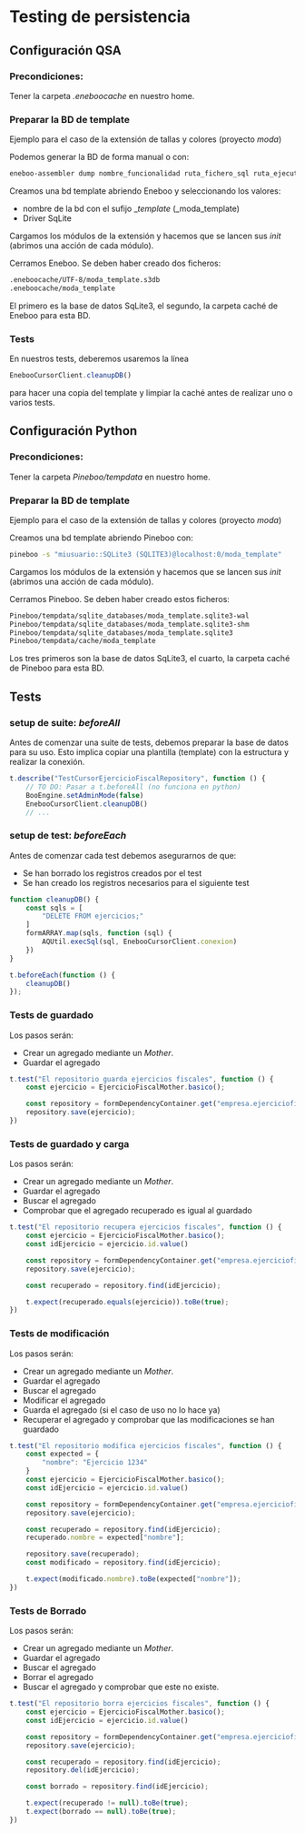# Testing de persistencia

## Configuración QSA

### Precondiciones:
Tener la carpeta _.eneboocache_ en nuestro home.

### Preparar la BD de template
Ejemplo para el caso de la extensión de tallas y colores (proyecto _moda_)

Podemos generar la BD de forma manual o con:
```sh
eneboo-assembler dump nombre_funcionalidad ruta_fichero_sql ruta_ejecutable
```

Creamos una bd template abriendo Eneboo y seleccionando los valores:
+ nombre de la bd con el sufijo __template_ (_moda_template)
+ Driver SqLite

Cargamos los módulos de la extensión y hacemos que se lancen sus _init_ (abrimos una acción de cada módulo).

Cerramos Eneboo. Se deben haber creado dos ficheros:
``` sh
.eneboocache/UTF-8/moda_template.s3db
.eneboocache/moda_template
```
El primero es la base de datos SqLite3, el segundo, la carpeta caché de Eneboo para esta BD.

### Tests
En nuestros tests, deberemos usaremos la línea
``` js
EnebooCursorClient.cleanupDB()
```
para hacer una copia del template y limpiar la caché antes de realizar uno o varios tests.

## Configuración Python

### Precondiciones:
Tener la carpeta _Pineboo/tempdata_ en nuestro home.

### Preparar la BD de template
Ejemplo para el caso de la extensión de tallas y colores (proyecto _moda_)

Creamos una bd template abriendo Pineboo con:
```sh
pineboo -s "miusuario::SQLite3 (SQLITE3)@localhost:0/moda_template"
```
 
Cargamos los módulos de la extensión y hacemos que se lancen sus _init_ (abrimos una acción de cada módulo).

Cerramos Pineboo. Se deben haber creado estos ficheros:
``` sh
Pineboo/tempdata/sqlite_databases/moda_template.sqlite3-wal
Pineboo/tempdata/sqlite_databases/moda_template.sqlite3-shm
Pineboo/tempdata/sqlite_databases/moda_template.sqlite3
Pineboo/tempdata/cache/moda_template
```
Los tres primeros son la base de datos SqLite3, el cuarto, la carpeta caché de Pineboo para esta BD.

## Tests

### setup de suite: _beforeAll_
Antes de comenzar una suite de tests, debemos preparar la base de datos para su uso. Esto implica copiar una plantilla (template) con la estructura y realizar la conexión.
``` js
t.describe("TestCursorEjercicioFiscalRepository", function () {
    // TO DO: Pasar a t.beforeAll (no funciona en python)
    BooEngine.setAdminMode(false)
    EnebooCursorClient.cleanupDB()
    // ...
```

### setup de test: _beforeEach_
Antes de comenzar cada test debemos asegurarnos de que:
+ Se han borrado los registros creados por el test
+ Se han creado los registros necesarios para el siguiente test
``` js
function cleanupDB() {
    const sqls = [
        "DELETE FROM ejercicios;"
    ]
    formARRAY.map(sqls, function (sql) {
        AQUtil.execSql(sql, EnebooCursorClient.conexion)
    })
}

t.beforeEach(function () {
    cleanupDB()
});
```

### Tests de guardado
Los pasos serán:
+ Crear un agregado mediante un _Mother_.
+ Guardar el agregado
```js
t.test("El repositorio guarda ejercicios fiscales", function () {
    const ejercicio = EjercicioFiscalMother.basico();

    const repository = formDependencyContainer.get("empresa.ejerciciofiscal.domain.repository");
    repository.save(ejercicio);
})
```
### Tests de guardado y carga
Los pasos serán:
+ Crear un agregado mediante un _Mother_.
+ Guardar el agregado
+ Buscar el agregado
+ Comprobar que el agregado recuperado es igual al guardado

```js
t.test("El repositorio recupera ejercicios fiscales", function () {
    const ejercicio = EjercicioFiscalMother.basico();
    const idEjercicio = ejercicio.id.value()

    const repository = formDependencyContainer.get("empresa.ejerciciofiscal.domain.repository");
    repository.save(ejercicio);

    const recuperado = repository.find(idEjercicio);

    t.expect(recuperado.equals(ejercicio)).toBe(true);
})
```

### Tests de modificación
Los pasos serán:
+ Crear un agregado mediante un _Mother_.
+ Guardar el agregado
+ Buscar el agregado
+ Modificar el agregado
+ Guarda el agregado (si el caso de uso no lo hace ya)
+ Recuperar el agregado y comprobar que las modificaciones se han guardado

```js
t.test("El repositorio modifica ejercicios fiscales", function () {
    const expected = {
        "nombre": "Ejercicio 1234"
    }
    const ejercicio = EjercicioFiscalMother.basico();
    const idEjercicio = ejercicio.id.value()

    const repository = formDependencyContainer.get("empresa.ejerciciofiscal.domain.repository");
    repository.save(ejercicio);

    const recuperado = repository.find(idEjercicio);
    recuperado.nombre = expected["nombre"];

    repository.save(recuperado);
    const modificado = repository.find(idEjercicio);

    t.expect(modificado.nombre).toBe(expected["nombre"]);
})
```

### Tests de Borrado
Los pasos serán:
+ Crear un agregado mediante un _Mother_.
+ Guardar el agregado
+ Buscar el agregado
+ Borrar el agregado
+ Buscar el agregado y comprobar que este no existe.

```js
t.test("El repositorio borra ejercicios fiscales", function () {
    const ejercicio = EjercicioFiscalMother.basico();
    const idEjercicio = ejercicio.id.value()

    const repository = formDependencyContainer.get("empresa.ejerciciofiscal.domain.repository");
    repository.save(ejercicio);

    const recuperado = repository.find(idEjercicio);
    repository.del(idEjercicio);

    const borrado = repository.find(idEjercicio);

    t.expect(recuperado != null).toBe(true);
    t.expect(borrado == null).toBe(true);
})
```